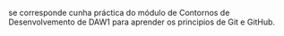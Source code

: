 se corresponde cunha práctica do módulo de Contornos de Desenvolvemento de DAW1 para aprender os principios de Git e GitHub.
